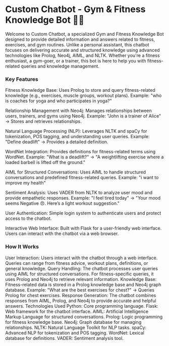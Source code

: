 # Custom Chatbot - Gym &amp; Fitness Knowledge Bot 🤖💪
Welcome to Custom Chatbot, a specialized Gym and Fitness Knowledge Bot designed to provide detailed information and answers related to fitness, exercises, and gym routines. Unlike a personal assistant, this chatbot focuses on delivering accurate and structured knowledge using advanced technologies like Prolog, Neo4j, AIML, and NLTK. Whether you're a fitness enthusiast, a gym-goer, or a trainer, this bot is here to help you with fitness-related queries and knowledge management.
### Key Features
Fitness Knowledge Base:
Uses Prolog to store and query fitness-related knowledge (e.g., exercises, muscle groups, workout plans).
Example: "who is coaches for yoga and who participates in yoga?"

Relationship Management with Neo4j:
Manages relationships between users, trainers, and gyms using Neo4j.
Example: "John is a trainer of Alice" → Stores and retrieves relationships.

Natural Language Processing (NLP):
Leverages NLTK and spaCy for tokenization, POS tagging, and understanding user queries.
Example: "Define deadlift" → Provides a detailed definition.

WordNet Integration:
Provides definitions for fitness-related terms using WordNet.
Example: "What is a deadlift?" → "A weightlifting exercise where a loaded barbell is lifted off the ground."

AIML for Structured Conversations:
Uses AIML to handle structured conversations and predefined fitness-related queries.
Example: "i want to improve my health"

Sentiment Analysis:
Uses VADER from NLTK to analyze user mood and provide empathetic responses.
Example: "I feel tired today" → "Your mood seems Negative 😠. Here’s a light workout suggestion."

User Authentication:
Simple login system to authenticate users and protect access to the chatbot.

Interactive Web Interface:
Built with Flask for a user-friendly web interface.
Users can interact with the chatbot via a web browser.
### How It Works
User Interaction:
Users interact with the chatbot through a web interface.
Queries can range from fitness advice, workout plans, definitions, or general knowledge.
Query Handling:
The chatbot processes user queries using AIML for structured conversations.
For fitness-specific queries, it uses Prolog and Neo4j to retrieve relevant information.
Knowledge Base:
Fitness-related data is stored in a Prolog knowledge base and Neo4j graph database.
Example: "What are the best exercises for chest?" → Queries Prolog for chest exercises.
Response Generation:
The chatbot combines responses from AIML, Prolog, and Neo4j to provide accurate and helpful answers.
Technologies Used
Python: Core programming language.
Flask: Web framework for the chatbot interface.
AIML: Artificial Intelligence Markup Language for structured conversations.
Prolog: Logic programming for fitness knowledge base.
Neo4j: Graph database for managing relationships.
NLTK: Natural Language Toolkit for NLP tasks.
spaCy: Advanced NLP for tokenization and POS tagging.
WordNet: Lexical database for definitions.
VADER: Sentiment analysis tool.
